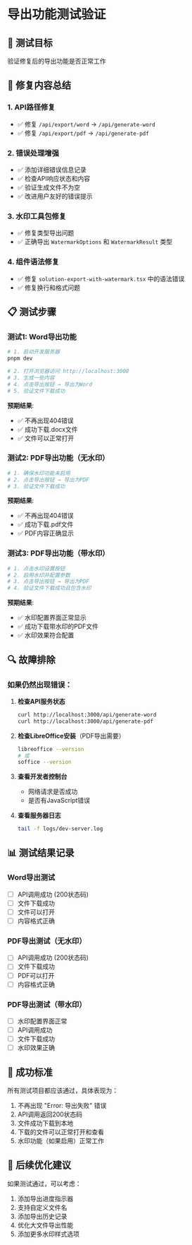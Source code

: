 # 导出功能测试验证

## 🧪 测试目标
验证修复后的导出功能是否正常工作

## 🔧 修复内容总结

### 1. API路径修复
- ✅ 修复 `/api/export/word` → `/api/generate-word`
- ✅ 修复 `/api/export/pdf` → `/api/generate-pdf`

### 2. 错误处理增强
- ✅ 添加详细错误信息记录
- ✅ 检查API响应状态和内容
- ✅ 验证生成文件不为空
- ✅ 改进用户友好的错误提示

### 3. 水印工具包修复
- ✅ 修复类型导出问题
- ✅ 正确导出 `WatermarkOptions` 和 `WatermarkResult` 类型

### 4. 组件语法修复
- ✅ 修复 `solution-export-with-watermark.tsx` 中的语法错误
- ✅ 修复换行和格式问题

## 📋 测试步骤

### 测试1: Word导出功能
```bash
# 1. 启动开发服务器
pnpm dev

# 2. 打开浏览器访问 http://localhost:3000
# 3. 生成一些内容
# 4. 点击导出按钮 → 导出为Word
# 5. 验证文件下载成功
```

**预期结果**: 
- ✅ 不再出现404错误
- ✅ 成功下载.docx文件
- ✅ 文件可以正常打开

### 测试2: PDF导出功能（无水印）
```bash
# 1. 确保水印功能未启用
# 2. 点击导出按钮 → 导出为PDF
# 3. 验证文件下载成功
```

**预期结果**:
- ✅ 不再出现404错误
- ✅ 成功下载.pdf文件
- ✅ PDF内容正确显示

### 测试3: PDF导出功能（带水印）
```bash
# 1. 点击水印设置按钮
# 2. 启用水印并配置参数
# 3. 点击导出按钮 → 导出为PDF
# 4. 验证文件下载成功且包含水印
```

**预期结果**:
- ✅ 水印配置界面正常显示
- ✅ 成功下载带水印的PDF文件
- ✅ 水印效果符合配置

## 🔍 故障排除

### 如果仍然出现错误：

1. **检查API服务状态**
   ```bash
   curl http://localhost:3000/api/generate-word
   curl http://localhost:3000/api/generate-pdf
   ```

2. **检查LibreOffice安装**（PDF导出需要）
   ```bash
   libreoffice --version
   # 或
   soffice --version
   ```

3. **查看开发者控制台**
   - 网络请求是否成功
   - 是否有JavaScript错误

4. **查看服务器日志**
   ```bash
   tail -f logs/dev-server.log
   ```

## 📊 测试结果记录

### Word导出测试
- [ ] API调用成功 (200状态码)
- [ ] 文件下载成功
- [ ] 文件可以打开
- [ ] 内容格式正确

### PDF导出测试（无水印）
- [ ] API调用成功 (200状态码)
- [ ] 文件下载成功
- [ ] PDF可以打开
- [ ] 内容格式正确

### PDF导出测试（带水印）
- [ ] 水印配置界面正常
- [ ] API调用成功
- [ ] 文件下载成功
- [ ] 水印效果正确

## 🎯 成功标准

所有测试项目都应该通过，具体表现为：
1. 不再出现 "Error: 导出失败" 错误
2. API调用返回200状态码
3. 文件成功下载到本地
4. 下载的文件可以正常打开和查看
5. 水印功能（如果启用）正常工作

## 🚀 后续优化建议

如果测试通过，可以考虑：
1. 添加导出进度指示器
2. 支持自定义文件名
3. 添加导出历史记录
4. 优化大文件导出性能
5. 添加更多水印样式选项